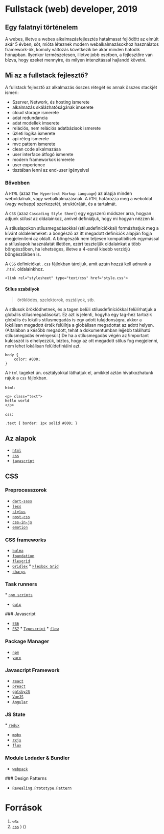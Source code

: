 # Fullstack (web) developer, 2019

## Egy falatnyi történelem 

A webes, illetve a webes alkalmazásfejlesztés hatalmasat fejlődött az elmúlt akár 5 évben, sőt, mióta léteznek modern webalkalmazásokhoz használatos framework-ök, komoly változás következik be akár minden hatodik hónapban. Ilyenkor természetesen, illetve jobb esetben, a fejlesztőre van bízva, hogy ezeket mennyire, és milyen intenzitással hajlandó követni. 

## Mi az a fullstack fejlesztő? 

A fullstack fejlesztő az alkalmazás összes rétegét és annak összes stackjét ismeri: 

- Szerver, Network, és hosting ismerete
- alkalmazás skálázhatóságának imserete 
- cloud storage ismerete
- adat redundancia 
- adat modellek imserete
- relációs, nem relációs adatbázisok ismerete
- üzleti logika ismerete
- api réteg ismerete
- mvc pattern ismerete 
- clean code alkalmazása 
- user interface átfogó ismerete 
- modern frameworkok ismerete 
- user experience 
- tisztában lenni az end-user igényeivel

### Bővebben 

A `HTML` (azaz `The Hypertext Markup Language`) az alapja minden weboldalnak, vagy webalkalmazásnak. A `HTML` határozza meg a weboldal (vagy webapp) szerkezetét, struktúráját, és a tartalmát. 

A `CSS` (azaz `Cascading Style Sheet`) egy egyszerű módszer arra, hogyan adjunk _stílust_ az oldalainkoz, amivel definiáljuk, hogy mi hogyan nézzen ki. 

A stíluslapokon stílusmegadásokkal (stílusdefiníciókkal) formázhatjuk meg a kívánt oldalelemeket: a böngésző az itt megadott definíciók alapján fogja megjeleníteni az oldalt. A böngészők nem teljesen kompatibilisek egymással a stíluslapok használatát illetően, ezért teszteljük oldalainkat a több böngészőben, ha lehetséges, illetve a 4-esnél kisebb verziójú böngészőkben is.

A `CSS` definíciókat `.css` fájlokban tároljuk, amit aztán hozzá kell adnunk a `.html` oldalainkhoz. 

`<link rel="stylesheet" type="text/css" href="style.css">`

#### Stílus szabályok
 
 > öröklödés, szelektorok, osztályok, stb. 

 A stílusok öröklődhetnek, és a tagen belüli stílusdefiníciókkal felülírhatjuk a globális stílusmegadásokat. Ez azt is jelenti, hogyha egy tag-hez tartozik globális és lokális stílusmegadás is egy adott tulajdonságra, akkor a lokálisan megadott érték felülírja a globálisan megadottat az adott helyen. (Általában a később megadott, tehát a dokumentumban lejjebb található stílusmegadás érvényesül.) De ha a stílusmegadás végén az !important kulcsszót is elhelyezzük, biztos, hogy az ott megadott stílus fog megjelenni, nem lehet lokálisan felüldefiniálni azt.

 ```
 body {
     color: #000;
 }
 ```

 A `html` tageket ún. osztályokkal láthatjuk el, amikkel aztán hivatkozhatunk rájuk a `css` fájlokban. 

`html`:

 ```
 <p> class="text">
 hello world
 </p>
 ```

`css`: 

```
.text { border: 1px solid #000; }
```
 
## Az alapok

* [`html`](https://www.w3schools.com/html/)
* [`css`](https://www.w3schools.com/css/)
* [`javascript`](https://developer.mozilla.org/hu/docs/Web/JavaScript)

## CSS 

### Preprocesszorok

* [`dart-sass`](https://github.com/sass/dart-sass)
* [`less`](https://github.com/less/less.js)
* [`stylus`](https://github.com/stylus/stylus)
* [`post-css`](https://github.com/postcss/postcss)
* [`css-in-js`](https://github.com/cssinjs/jss)
* [`emotion`](https://github.com/emotion-js/emotion)

### CSS frameworks 

* [`bulma`](https://github.com/jgthms/bulma)
* [`foundation`](`https://github.com/zurb/foundation-sites)
* [`flexgrid`](https://github.com/ptb/flexgrid)
* [`Gridlex`](https://github.com/devlint/gridlex)
* [`Flexbox Grid`](https://github.com/kristoferjoseph/flexboxgrid)
* [`sharps`](https://github.com/awinogradov/sharps)

### Task runners 

* [`npm scripts`](https://docs.npmjs.com/misc/scripts)
* [`gulp`](https://github.com/gulpjs/gulp)

### Javascript

* [`ES6`](https://www.ecma-international.org/ecma-262/6.0/)
* [`ES7`](https://www.ecma-international.org/ecma-262/7.0/)
* [`Typescript`](https://github.com/Microsoft/TypeScript)
* [`flow`](https://github.com/facebook/flow)

### Package Manager 

* [`npm`](https://github.com/npm/cli)
* [`yarn`](https://github.com/yarnpkg/yarn)

### Javascript Framework

* [`react`](https://github.com/facebook/react)
* [`preact`](https://github.com/developit/preact)
* [`gatsbyJS`](https://github.com/gatsbyjs/gatsby)
* [`VueJS`](https://github.com/vuejs/vue)
* [`Angular`](https://github.com/angular/angular)

### JS State 

* [`redux`](https://github.com/reduxjs/redux)
* [`mobx`](https://github.com/mobxjs/mobx)
* [`rxjs`](https://github.com/ReactiveX/rxjs)
* [`flux`](https://github.com/facebook/flux)

### Module Lodader & Bundler

* [`webpack`](https://github.com/webpack)

### Design Patterns 

* [`Revealing Prototype Pattern`](https://gist.github.com/zcaceres/bb0eec99c02dda6aac0e041d0d4d7bf2)

# Források 

1) `w3c`
2) [`css`](http://web.axelero.hu/fodorsi/html/css1.html)
) ()